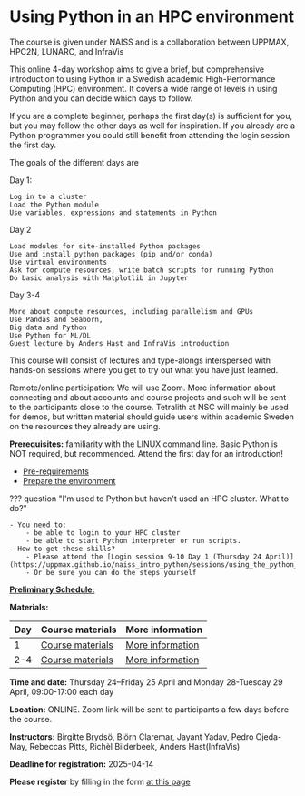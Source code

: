 # Using Python in an HPC environment

The course is given under NAISS and is a collaboration between UPPMAX, HPC2N, LUNARC, and InfraVis

This online 4-day workshop aims to give a brief, but comprehensive introduction to using Python in a Swedish academic High-Performance Computing (HPC) environment. It covers a wide range of levels in using Python and you can decide which days to follow.

If you are a complete beginner, perhaps the first day(s) is sufficient for you, but you may follow the other days as well for inspiration. If you already are a Python programmer you could still benefit from attending the login session the first day.

The goals of the different days are

Day 1:

    Log in to a cluster
    Load the Python module
    Use variables, expressions and statements in Python

Day 2

    Load modules for site-installed Python packages
    Use and install python packages (pip and/or conda)
    Use virtual environments
    Ask for compute resources, write batch scripts for running Python
    Do basic analysis with Matplotlib in Jupyter

Day 3-4

    More about compute resources, including parallelism and GPUs
    Use Pandas and Seaborn,
    Big data and Python
    Use Python for ML/DL
    Guest lecture by Anders Hast and InfraVis introduction

This course will consist of lectures and type-alongs interspersed with hands-on sessions where you get to try out what you have just learned.

Remote/online participation: We will use Zoom. More information about connecting and about accounts and course projects and such will be sent to the participants close to the course. Tetralith at NSC will mainly be used for demos, but written material should guide users within academic Sweden on the resources they already are using.

**Prerequisites:** familiarity with the LINUX command line. Basic Python is NOT required, but recommended. Attend the first day for an introduction!

- [Pre-requirements](https://uppmax.github.io/HPC-python/prereqs.html)
- [Prepare the environment](https://uppmax.github.io/HPC-python/preparations.html)

??? question "I'm used to Python but haven't used an HPC cluster. What to do?"

    - You need to:
        - be able to login to your HPC cluster
        - be able to start Python interpreter or run scripts.
    - How to get these skills?
        - Please attend the [Login session 9-10 Day 1 (Thursday 24 April)](https://uppmax.github.io/naiss_intro_python/sessions/using_the_python_interpreter/)
        - Or be sure you can do the steps yourself


[**Preliminary Schedule:**](https://uppmax.github.io/HPC-python/schedule.html)

**Materials:**

Day|Course materials                                                |More information
---|----------------------------------------------------------------|---------------------------------------------------------
1  |[Course materials](https://uppmax.github.io/naiss_intro_python) |[More information](https://uppmax.github.io/naiss_intro_python/faq/)
2-4|[Course materials](https://uppmax.github.io/HPC-python/)        |[More information](https://www.hpc2n.umu.se/events/courses/2024/fall/hpc-python)

**Time and date:** Thursday 24–Friday 25 April and Monday 28-Tuesday 29 April, 09:00-17:00 each day

**Location:** ONLINE. Zoom link will be sent to participants a few days before the course.

**Instructors:** Birgitte Brydsö, Björn Claremar, Jayant Yadav, Pedro Ojeda-May, Rebeccas Pitts, Richèl Bilderbeek, Anders Hast(InfraVis)

**Deadline for registration:** 2025-04-14

**Please register** by filling in the form [at this page](https://www.hpc2n.umu.se/events/courses/2025/spring/hpc-python)

